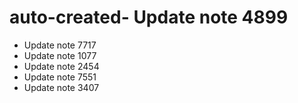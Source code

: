 # auto-created- Update note 4899
- Update note 7717
- Update note 1077
- Update note 2454
- Update note 7551
- Update note 3407
